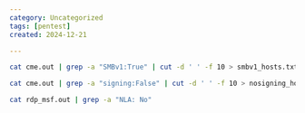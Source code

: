 ```yaml
---
category: Uncategorized
tags: [pentest]
created: 2024-12-21

---
```

~~~bash
cat cme.out | grep -a "SMBv1:True" | cut -d ' ' -f 10 > smbv1_hosts.txt
~~~

~~~bash
cat cme.out | grep -a "signing:False" | cut -d ' ' -f 10 > nosigning_hosts.txt
~~~

~~~bash
cat rdp_msf.out | grep -a "NLA: No"
~~~

